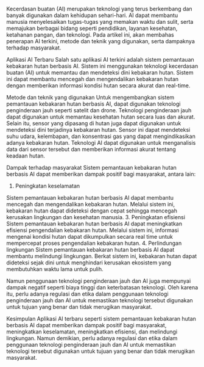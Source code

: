 Kecerdasan buatan (AI) merupakan teknologi yang terus berkembang dan banyak digunakan dalam kehidupan sehari-hari. AI dapat membantu manusia menyelesaikan tugas-tugas yang memakan waktu dan sulit, serta memajukan berbagai bidang seperti pendidikan, layanan kesehatan, ketahanan pangan, dan teknologi. Pada artikel ini, akan membahas penerapan AI terkini, metode dan teknik yang digunakan, serta dampaknya terhadap masyarakat. 

Aplikasi AI Terbaru 
Salah satu aplikasi AI terkini adalah sistem pemantauan kebakaran hutan berbasis AI. Sistem ini menggunakan teknologi kecerdasan buatan (AI) untuk memantau dan mendeteksi dini kebakaran hutan. Sistem ini dapat membantu mencegah dan mengendalikan kebakaran hutan dengan memberikan informasi kondisi hutan secara akurat dan real-time. 

Metode dan teknik yang digunakan 
Untuk mengembangkan sistem pemantauan kebakaran hutan berbasis AI, dapat digunakan teknologi penginderaan jauh seperti satelit dan drone. Teknologi penginderaan jauh dapat digunakan untuk memantau kesehatan hutan secara luas dan akurat. Selain itu, sensor yang dipasang di hutan juga dapat digunakan untuk mendeteksi dini terjadinya kebakaran hutan. Sensor ini dapat mendeteksi suhu udara, kelembapan, dan konsentrasi gas yang dapat mengindikasikan adanya kebakaran hutan. Teknologi AI dapat digunakan untuk menganalisis data dari sensor tersebut dan memberikan informasi  akurat tentang keadaan hutan. 

Dampak terhadap masyarakat 
Sistem pemantauan kebakaran hutan berbasis AI dapat memberikan dampak positif bagi masyarakat, antara lain: 
1. Peningkatan keselamatan
   
Sistem pemantauan kebakaran hutan berbasis AI dapat membantu mencegah dan mengendalikan kebakaran hutan. Melalui sistem ini, kebakaran hutan dapat dideteksi dengan cepat sehingga  mencegah  kerusakan lingkungan dan kesehatan manusia. 
3. Peningkatan efisiensi 
Sistem pemantauan kebakaran hutan berbasis AI dapat meningkatkan efisiensi pengendalian kebakaran hutan. Melalui sistem ini, informasi mengenai kondisi hutan dapat dikumpulkan secara real time untuk mempercepat proses pengendalian kebakaran hutan. 
4. Perlindungan lingkungan 
Sistem pemantauan kebakaran hutan berbasis AI dapat membantu melindungi lingkungan. Berkat sistem ini, kebakaran hutan dapat dideteksi sejak dini untuk menghindari kerusakan ekosistem yang membutuhkan waktu lama untuk pulih.

Namun penggunaan teknologi penginderaan jauh dan AI juga mempunyai dampak negatif seperti biaya  tinggi dan keterbatasan teknologi. Oleh karena itu, perlu adanya regulasi dan etika dalam penggunaan teknologi penginderaan jauh dan AI untuk memastikan  teknologi tersebut digunakan untuk tujuan yang benar dan tidak merugikan masyarakat. 

Kesimpulan 
Aplikasi AI terbaru seperti sistem pemantauan kebakaran hutan berbasis AI dapat memberikan dampak positif bagi masyarakat, meningkatkan keselamatan, meningkatkan efisiensi, dan melindungi lingkungan. Namun demikian, perlu adanya regulasi dan etika dalam penggunaan teknologi penginderaan jauh dan AI untuk memastikan  teknologi tersebut digunakan untuk tujuan yang benar dan tidak merugikan masyarakat.
